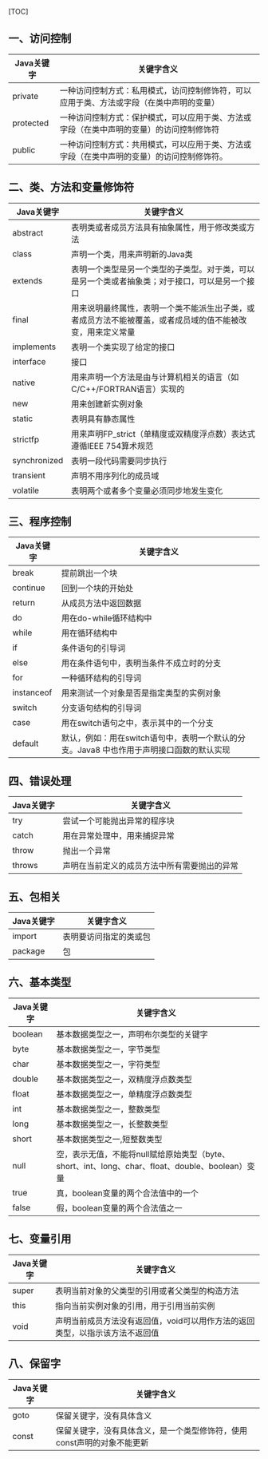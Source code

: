 [TOC]

## 一、访问控制

| Java关键字 | 关键字含义                                                   |
| ---------- | ------------------------------------------------------------ |
| private    | 一种访问控制方式：私用模式，访问控制修饰符，可以应用于类、方法或字段（在类中声明的变量） |
| protected  | 一种访问控制方式：保护模式，可以应用于类、方法或字段（在类中声明的变量）的访问控制修饰符 |
| public     | 一种访问控制方式：共用模式，可以应用于类、方法或字段（在类中声明的变量）的访问控制修饰符。 |

## 二、类、方法和变量修饰符

| Java关键字   | 关键字含义                                                   |
| ------------ | ------------------------------------------------------------ |
| abstract     | 表明类或者成员方法具有抽象属性，用于修改类或方法             |
| class        | 声明一个类，用来声明新的Java类                               |
| extends      | 表明一个类型是另一个类型的子类型。对于类，可以是另一个类或者抽象类；对于接口，可以是另一个接口 |
| final        | 用来说明最终属性，表明一个类不能派生出子类，或者成员方法不能被覆盖，或者成员域的值不能被改变，用来定义常量 |
| implements   | 表明一个类实现了给定的接口                                   |
| interface    | 接口                                                         |
| native       | 用来声明一个方法是由与计算机相关的语言（如C/C++/FORTRAN语言）实现的 |
| new          | 用来创建新实例对象                                           |
| static       | 表明具有静态属性                                             |
| strictfp     | 用来声明FP_strict（单精度或双精度浮点数）表达式遵循IEEE 754算术规范 |
| synchronized | 表明一段代码需要同步执行                                     |
| transient    | 声明不用序列化的成员域                                       |
| volatile     | 表明两个或者多个变量必须同步地发生变化                       |

## 三、程序控制

| Java关键字 | 关键字含义                                                   |
| ---------- | ------------------------------------------------------------ |
| break      | 提前跳出一个块                                               |
| continue   | 回到一个块的开始处                                           |
| return     | 从成员方法中返回数据                                         |
| do         | 用在do-while循环结构中                                       |
| while      | 用在循环结构中                                               |
| if         | 条件语句的引导词                                             |
| else       | 用在条件语句中，表明当条件不成立时的分支                     |
| for        | 一种循环结构的引导词                                         |
| instanceof | 用来测试一个对象是否是指定类型的实例对象                     |
| switch     | 分支语句结构的引导词                                         |
| case       | 用在switch语句之中，表示其中的一个分支                       |
| default    | 默认，例如：用在switch语句中，表明一个默认的分支。Java8 中也作用于声明接口函数的默认实现 |

## 四、错误处理

| Java关键字 | 关键字含义                                   |
| ---------- | -------------------------------------------- |
| try        | 尝试一个可能抛出异常的程序块                 |
| catch      | 用在异常处理中，用来捕捉异常                 |
| throw      | 抛出一个异常                                 |
| throws     | 声明在当前定义的成员方法中所有需要抛出的异常 |

## 五、包相关

| Java关键字 | 关键字含义             |
| ---------- | ---------------------- |
| import     | 表明要访问指定的类或包 |
| package    | 包                     |

## 六、基本类型

| Java关键字 | 关键字含义                                                   |
| ---------- | ------------------------------------------------------------ |
| boolean    | 基本数据类型之一，声明布尔类型的关键字                       |
| byte       | 基本数据类型之一，字节类型                                   |
| char       | 基本数据类型之一，字符类型                                   |
| double     | 基本数据类型之一，双精度浮点数类型                           |
| float      | 基本数据类型之一，单精度浮点数类型                           |
| int        | 基本数据类型之一，整数类型                                   |
| long       | 基本数据类型之一，长整数类型                                 |
| short      | 基本数据类型之一,短整数类型                                  |
| null       | 空，表示无值，不能将null赋给原始类型（byte、short、int、long、char、float、double、boolean）变量 |
| true       | 真，boolean变量的两个合法值中的一个                          |
| false      | 假，boolean变量的两个合法值之一                              |

## 七、变量引用

| Java关键字 | 关键字含义                                                   |
| ---------- | ------------------------------------------------------------ |
| super      | 表明当前对象的父类型的引用或者父类型的构造方法               |
| this       | 指向当前实例对象的引用，用于引用当前实例                     |
| void       | 声明当前成员方法没有返回值，void可以用作方法的返回类型，以指示该方法不返回值 |

## 八、保留字

| Java关键字 | 关键字含义                                                   |
| ---------- | ------------------------------------------------------------ |
| goto       | 保留关键字，没有具体含义                                     |
| const      | 保留关键字，没有具体含义，是一个类型修饰符，使用const声明的对象不能更新 |

